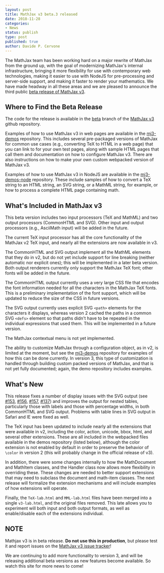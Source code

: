 ```yaml
---
layout: post
title: MathJax v3 beta.3 released
date: 2018-11-28
categories:
- News
status: publish
type: post
published: true
author: Davide P. Cervone
---
```


The MathJax team has been working hard on a major rewrite of MathJax from the ground up, with the goal of modernizing MathJax's internal infrastructure, bringing it more flexibility for use with contemporary web technologies, making it easier to use with NodeJS for pre-processing and server-side support, and making it faster to render your mathematics. We have made headway in all these areas and we are pleased to announce the third public [beta release of MathJax v3](https://github.com/mathjax/mathjax-v3/releases/tag/3.0.0-beta.3).

## Where to Find the Beta Release

The code for the release is available in the [beta](https://github.com/mathjax/mathjax-v3/tree/beta) branch of the [MathJax v3](https://github.com/mathjax/mathjax-v3) github repository.

Examples of how to use MathJax v3 in web pages are available in the [mj3-demos](https://github.com/mathjax/mj3-demos) repository.  This includes several pre-packaged versions of MathJax for common use cases (e.g., converting TeX to HTML in a web page) that you can link to for your own test pages, along with sample HTML pages that call them and documentation on how to configure MathJax v3.  There are also instructions on how to make your own custom webpacked version of MathJax v3.

Examples of how to use MathJax v3 in NodeJS are available in the [mj3-demos-node](https://github.com/mathjax/mj3-demos-node) repository.  These include samples of how to convert a TeX string to an HTML string, an SVG string, or a MathML string, for example, or how to process a complete HTML page containing math.

## What's Included in MathJax v3

This beta version includes two input processors (TeX and MathML) and two output processors (CommonHTML and SVG).  Other input and output processors (e.g., AsciiMath input) will be added in the future.

The current TeX input processor has all the core functionality of the MathJax v2 TeX input, and nearly all the extensions are now available in v3.

The CommonHTML and SVG output implement all the MathML elements that they do in v2, but do not yet include support for line breaking (neither automatic nor explicit ones); this will be implemented in a later beta version.  Both output renderers currently only support the MathJax TeX font; other fonts will be added in the future.  

The CommonHTML output currently uses a very large CSS file that encodes the font information needed for all the characters in the MathJax TeX fonts.  This is a preliminary implementation of the font support, which will be updated to reduce the size of the CSS in future versions.

The SVG output currently uses explicit SVG `<path>` elements for the characters it displays, whereas version 2 cached the paths in a common SVG `<defs>` element so that paths didn't have to be repeated in the individual expressions that used them.  This will be implemented in a future version.

The MathJax contextual menu is not yet implemented.

The ability to customize MathJax through a configuration object, as in v2, is limited at the moment, but see the [mj3-demos](https://github.com/mathjax/mj3-demos) repository for examples of how this can be done currently.  In version 3, this type of customization is handled through building custom packed versions of MathJax, and that is not yet fully documented; again, the demo repository includes examples.

## What's New

This release fixes a number of display issues with the SVG output (see [#153](https://github.com/mathjax/mathjax-v3/issues/153), [#156](https://github.com/mathjax/mathjax-v3/issues/156), [#157](https://github.com/mathjax/mathjax-v3/issues/157), [#137](https://github.com/mathjax/mathjax-v3/issues/137)) and improves the output for nested tables, particularly those with labels and those with percentage widths, in both CommonHTML and SVG output. Problems with table lines in SVG output in Safari and IE were fixed as well.

The TeX input has been updated to include nearly all the extensions that were available in v2, including the color, action, unicode, bbox, html, and several other extensions. These are all included in the webpacked files available in the demos repository (listed below), although the color extension is not enabled by default in order to preserve the behavior of `\color` in version 2 (this will probably change in the official release of v3).

In addition, there were some changes internally to how the MathDocument and MathItem classes, and the Handler class now allows more flexibility in overriding these. These changes are needed to better support extensions that may need to subclass the document and math-item classes. The next release will formalize the extension mechanisms and will include examples of how extensions will operate.

Finally, the `TeX-lab.html` and `MML-lab.html` files have been merged into a single `v3-lab.html`, and the original files removed. This late allows you to experiment will both input and both output formats, as well as enable/disable each of the extensions individual.

## NOTE

Mathjax v3 is in beta release. **Do not use this in production**, but please test it and report issues on the [MathJax v3 issue tracker](https://github.com/mathjax/mathjax-v3/issues)!

We are continuing to add more functionality to version 3, and will be releasing additional beta versions as new features become available.  So watch this site for more news to come!
